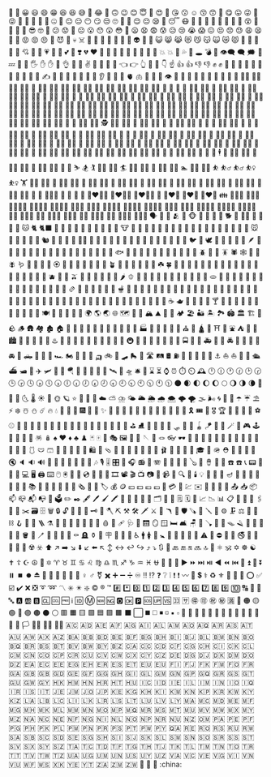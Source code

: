 :100:
:1234:
:grinning:
:smiley:
:smile:
:grin:
:laughing:
:satisfied:
:sweat_smile:
:rofl:
:joy:
:slightly_smiling_face:
:upside_down_face:
:wink:
:blush:
:innocent:
:smiling_face_with_three_hearts:
:heart_eyes:
:star_struck:
:kissing_heart:
:kissing:
:relaxed:
:kissing_closed_eyes:
:kissing_smiling_eyes:
:smiling_face_with_tear:
:yum:
:stuck_out_tongue:
:stuck_out_tongue_winking_eye:
:zany_face:
:stuck_out_tongue_closed_eyes:
:money_mouth_face:
:hugs:
:hand_over_mouth:
:shushing_face:
:thinking:
:zipper_mouth_face:
:raised_eyebrow:
:neutral_face:
:expressionless:
:no_mouth:
:smirk:
:unamused:
:roll_eyes:
:grimacing:
:lying_face:
:relieved:
:pensive:
:sleepy:
:drooling_face:
:sleeping:
:mask:
:face_with_thermometer:
:face_with_head_bandage:
:nauseated_face:
:vomiting_face:
:sneezing_face:
:hot_face:
:cold_face:
:woozy_face:
:dizzy_face:
:exploding_head:
:cowboy_hat_face:
:partying_face:
:disguised_face:
:sunglasses:
:nerd_face:
:monocle_face:
:confused:
:worried:
:slightly_frowning_face:
:frowning_face:
:open_mouth:
:hushed:
:astonished:
:flushed:
:pleading_face:
:frowning:
:anguished:
:fearful:
:cold_sweat:
:disappointed_relieved:
:cry:
:sob:
:scream:
:confounded:
:persevere:
:disappointed:
:sweat:
:weary:
:tired_face:
:yawning_face:
:triumph:
:rage:
:pout:
:angry:
:cursing_face:
:smiling_imp:
:imp:
:skull:
:skull_and_crossbones:
:hankey:
:poop:
:shit:
:clown_face:
:japanese_ogre:
:japanese_goblin:
:ghost:
:alien:
:space_invader:
:robot:
:smiley_cat:
:smile_cat:
:joy_cat:
:heart_eyes_cat:
:smirk_cat:
:kissing_cat:
:scream_cat:
:crying_cat_face:
:pouting_cat:
:see_no_evil:
:hear_no_evil:
:speak_no_evil:
:kiss:
:love_letter:
:cupid:
:gift_heart:
:sparkling_heart:
:heartpulse:
:heartbeat:
:revolving_hearts:
:two_hearts:
:heart_decoration:
:heavy_heart_exclamation:
:broken_heart:
:heart:
:orange_heart:
:yellow_heart:
:green_heart:
:blue_heart:
:purple_heart:
:brown_heart:
:black_heart:
:white_heart:
:anger:
:boom:
:collision:
:dizzy:
:sweat_drops:
:dash:
:hole:
:bomb:
:speech_balloon:
:eye_speech_bubble:
:left_speech_bubble:
:right_anger_bubble:
:thought_balloon:
:zzz:
:wave:
:raised_back_of_hand:
:raised_hand_with_fingers_splayed:
:hand:
:raised_hand:
:vulcan_salute:
:ok_hand:
:pinched_fingers:
:pinching_hand:
:v:
:crossed_fingers:
:love_you_gesture:
:metal:
:call_me_hand:
:point_left:
:point_right:
:point_up_2:
:middle_finger:
:fu:
:point_down:
:point_up:
:+1:
:thumbsup:
:-1:
:thumbsdown:
:fist_raised:
:fist:
:fist_oncoming:
:facepunch:
:punch:
:fist_left:
:fist_right:
:clap:
:raised_hands:
:open_hands:
:palms_up_together:
:handshake:
:pray:
:writing_hand:
:nail_care:
:selfie:
:muscle:
:mechanical_arm:
:mechanical_leg:
:leg:
:foot:
:ear:
:ear_with_hearing_aid:
:nose:
:brain:
:anatomical_heart:
:lungs:
:tooth:
:bone:
:eyes:
:eye:
:tongue:
:lips:
:baby:
:child:
:boy:
:girl:
:adult:
:blond_haired_person:
:man:
:bearded_person:
:red_haired_man:
:curly_haired_man:
:white_haired_man:
:bald_man:
:woman:
:red_haired_woman:
:person_red_hair:
:curly_haired_woman:
:person_curly_hair:
:white_haired_woman:
:person_white_hair:
:bald_woman:
:person_bald:
:blond_haired_woman:
:blonde_woman:
:blond_haired_man:
:older_adult:
:older_man:
:older_woman:
:frowning_person:
:frowning_man:
:frowning_woman:
:pouting_face:
:pouting_man:
:pouting_woman:
:no_good:
:no_good_man:
:ng_man:
:no_good_woman:
:ng_woman:
:ok_person:
:ok_man:
:ok_woman:
:tipping_hand_person:
:information_desk_person:
:tipping_hand_man:
:sassy_man:
:tipping_hand_woman:
:sassy_woman:
:raising_hand:
:raising_hand_man:
:raising_hand_woman:
:deaf_person:
:deaf_man:
:deaf_woman:
:bow:
:bowing_man:
:bowing_woman:
:facepalm:
:man_facepalming:
:woman_facepalming:
:shrug:
:man_shrugging:
:woman_shrugging:
:health_worker:
:man_health_worker:
:woman_health_worker:
:student:
:man_student:
:woman_student:
:teacher:
:man_teacher:
:woman_teacher:
:judge:
:man_judge:
:woman_judge:
:farmer:
:man_farmer:
:woman_farmer:
:cook:
:man_cook:
:woman_cook:
:mechanic:
:man_mechanic:
:woman_mechanic:
:factory_worker:
:man_factory_worker:
:woman_factory_worker:
:office_worker:
:man_office_worker:
:woman_office_worker:
:scientist:
:man_scientist:
:woman_scientist:
:technologist:
:man_technologist:
:woman_technologist:
:singer:
:man_singer:
:woman_singer:
:artist:
:man_artist:
:woman_artist:
:pilot:
:man_pilot:
:woman_pilot:
:astronaut:
:man_astronaut:
:woman_astronaut:
:firefighter:
:man_firefighter:
:woman_firefighter:
:police_officer:
:cop:
:policeman:
:policewoman:
:detective:
:male_detective:
:female_detective:
:guard:
:guardsman:
:guardswoman:
:ninja:
:construction_worker:
:construction_worker_man:
:construction_worker_woman:
:prince:
:princess:
:person_with_turban:
:man_with_turban:
:woman_with_turban:
:man_with_gua_pi_mao:
:woman_with_headscarf:
:person_in_tuxedo:
:man_in_tuxedo:
:woman_in_tuxedo:
:person_with_veil:
:man_with_veil:
:woman_with_veil:
:bride_with_veil:
:pregnant_woman:
:breast_feeding:
:woman_feeding_baby:
:man_feeding_baby:
:person_feeding_baby:
:angel:
:santa:
:mrs_claus:
:mx_claus:
:superhero:
:superhero_man:
:superhero_woman:
:supervillain:
:supervillain_man:
:supervillain_woman:
:mage:
:mage_man:
:mage_woman:
:fairy:
:fairy_man:
:fairy_woman:
:vampire:
:vampire_man:
:vampire_woman:
:merperson:
:merman:
:mermaid:
:elf:
:elf_man:
:elf_woman:
:genie:
:genie_man:
:genie_woman:
:zombie:
:zombie_man:
:zombie_woman:
:massage:
:massage_man:
:massage_woman:
:haircut:
:haircut_man:
:haircut_woman:
:walking:
:walking_man:
:walking_woman:
:standing_person:
:standing_man:
:standing_woman:
:kneeling_person:
:kneeling_man:
:kneeling_woman:
:person_with_probing_cane:
:man_with_probing_cane:
:woman_with_probing_cane:
:person_in_motorized_wheelchair:
:man_in_motorized_wheelchair:
:woman_in_motorized_wheelchair:
:person_in_manual_wheelchair:
:man_in_manual_wheelchair:
:woman_in_manual_wheelchair:
:runner:
:running:
:running_man:
:running_woman:
:woman_dancing:
:dancer:
:man_dancing:
:business_suit_levitating:
:dancers:
:dancing_men:
:dancing_women:
:sauna_person:
:sauna_man:
:sauna_woman:
:climbing:
:climbing_man:
:climbing_woman:
:person_fencing:
:horse_racing:
:skier:
:snowboarder:
:golfing:
:golfing_man:
:golfing_woman:
:surfer:
:surfing_man:
:surfing_woman:
:rowboat:
:rowing_man:
:rowing_woman:
:swimmer:
:swimming_man:
:swimming_woman:
:bouncing_ball_person:
:bouncing_ball_man:
:basketball_man:
:bouncing_ball_woman:
:basketball_woman:
:weight_lifting:
:weight_lifting_man:
:weight_lifting_woman:
:bicyclist:
:biking_man:
:biking_woman:
:mountain_bicyclist:
:mountain_biking_man:
:mountain_biking_woman:
:cartwheeling:
:man_cartwheeling:
:woman_cartwheeling:
:wrestling:
:men_wrestling:
:women_wrestling:
:water_polo:
:man_playing_water_polo:
:woman_playing_water_polo:
:handball_person:
:man_playing_handball:
:woman_playing_handball:
:juggling_person:
:man_juggling:
:woman_juggling:
:lotus_position:
:lotus_position_man:
:lotus_position_woman:
:bath:
:sleeping_bed:
:people_holding_hands:
:two_women_holding_hands:
:couple:
:two_men_holding_hands:
:couplekiss:
:couplekiss_man_woman:
:couplekiss_man_man:
:couplekiss_woman_woman:
:couple_with_heart:
:couple_with_heart_woman_man:
:couple_with_heart_man_man:
:couple_with_heart_woman_woman:
:family:
:family_man_woman_boy:
:family_man_woman_girl:
:family_man_woman_girl_boy:
:family_man_woman_boy_boy:
:family_man_woman_girl_girl:
:family_man_man_boy:
:family_man_man_girl:
:family_man_man_girl_boy:
:family_man_man_boy_boy:
:family_man_man_girl_girl:
:family_woman_woman_boy:
:family_woman_woman_girl:
:family_woman_woman_girl_boy:
:family_woman_woman_boy_boy:
:family_woman_woman_girl_girl:
:family_man_boy:
:family_man_boy_boy:
:family_man_girl:
:family_man_girl_boy:
:family_man_girl_girl:
:family_woman_boy:
:family_woman_boy_boy:
:family_woman_girl:
:family_woman_girl_boy:
:family_woman_girl_girl:
:speaking_head:
:bust_in_silhouette:
:busts_in_silhouette:
:people_hugging:
:footprints:
:monkey_face:
:monkey:
:gorilla:
:orangutan:
:dog:
:dog2:
:guide_dog:
:service_dog:
:poodle:
:wolf:
:fox_face:
:raccoon:
:cat:
:cat2:
:black_cat:
:lion:
:tiger:
:tiger2:
:leopard:
:horse:
:racehorse:
:unicorn:
:zebra:
:deer:
:bison:
:cow:
:ox:
:water_buffalo:
:cow2:
:pig:
:pig2:
:boar:
:pig_nose:
:ram:
:sheep:
:goat:
:dromedary_camel:
:camel:
:llama:
:giraffe:
:elephant:
:mammoth:
:rhinoceros:
:hippopotamus:
:mouse:
:mouse2:
:rat:
:hamster:
:rabbit:
:rabbit2:
:chipmunk:
:beaver:
:hedgehog:
:bat:
:bear:
:polar_bear:
:koala:
:panda_face:
:sloth:
:otter:
:skunk:
:kangaroo:
:badger:
:feet:
:paw_prints:
:turkey:
:chicken:
:rooster:
:hatching_chick:
:baby_chick:
:hatched_chick:
:bird:
:penguin:
:dove:
:eagle:
:duck:
:swan:
:owl:
:dodo:
:feather:
:flamingo:
:peacock:
:parrot:
:frog:
:crocodile:
:turtle:
:lizard:
:snake:
:dragon_face:
:dragon:
:sauropod:
:t-rex:
:whale:
:whale2:
:dolphin:
:flipper:
:seal:
:fish:
:tropical_fish:
:blowfish:
:shark:
:octopus:
:shell:
:snail:
:butterfly:
:bug:
:ant:
:bee:
:honeybee:
:beetle:
:lady_beetle:
:cricket:
:cockroach:
:spider:
:spider_web:
:scorpion:
:mosquito:
:fly:
:worm:
:microbe:
:bouquet:
:cherry_blossom:
:white_flower:
:rosette:
:rose:
:wilted_flower:
:hibiscus:
:sunflower:
:blossom:
:tulip:
:seedling:
:potted_plant:
:evergreen_tree:
:deciduous_tree:
:palm_tree:
:cactus:
:ear_of_rice:
:herb:
:shamrock:
:four_leaf_clover:
:maple_leaf:
:fallen_leaf:
:leaves:
:grapes:
:melon:
:watermelon:
:tangerine:
:orange:
:mandarin:
:lemon:
:banana:
:pineapple:
:mango:
:apple:
:green_apple:
:pear:
:peach:
:cherries:
:strawberry:
:blueberries:
:kiwi_fruit:
:tomato:
:olive:
:coconut:
:avocado:
:eggplant:
:potato:
:carrot:
:corn:
:hot_pepper:
:bell_pepper:
:cucumber:
:leafy_green:
:broccoli:
:garlic:
:onion:
:mushroom:
:peanuts:
:chestnut:
:bread:
:croissant:
:baguette_bread:
:flatbread:
:pretzel:
:bagel:
:pancakes:
:waffle:
:cheese:
:meat_on_bone:
:poultry_leg:
:cut_of_meat:
:bacon:
:hamburger:
:fries:
:pizza:
:hotdog:
:sandwich:
:taco:
:burrito:
:tamale:
:stuffed_flatbread:
:falafel:
:egg:
:fried_egg:
:shallow_pan_of_food:
:stew:
:fondue:
:bowl_with_spoon:
:green_salad:
:popcorn:
:butter:
:salt:
:canned_food:
:bento:
:rice_cracker:
:rice_ball:
:rice:
:curry:
:ramen:
:spaghetti:
:sweet_potato:
:oden:
:sushi:
:fried_shrimp:
:fish_cake:
:moon_cake:
:dango:
:dumpling:
:fortune_cookie:
:takeout_box:
:crab:
:lobster:
:shrimp:
:squid:
:oyster:
:icecream:
:shaved_ice:
:ice_cream:
:doughnut:
:cookie:
:birthday:
:cake:
:cupcake:
:pie:
:chocolate_bar:
:candy:
:lollipop:
:custard:
:honey_pot:
:baby_bottle:
:milk_glass:
:coffee:
:teapot:
:tea:
:sake:
:champagne:
:wine_glass:
:cocktail:
:tropical_drink:
:beer:
:beers:
:clinking_glasses:
:tumbler_glass:
:cup_with_straw:
:bubble_tea:
:beverage_box:
:mate:
:ice_cube:
:chopsticks:
:plate_with_cutlery:
:fork_and_knife:
:spoon:
:hocho:
:knife:
:amphora:
:earth_africa:
:earth_americas:
:earth_asia:
:globe_with_meridians:
:world_map:
:japan:
:compass:
:mountain_snow:
:mountain:
:volcano:
:mount_fuji:
:camping:
:beach_umbrella:
:desert:
:desert_island:
:national_park:
:stadium:
:classical_building:
:building_construction:
:bricks:
:rock:
:wood:
:hut:
:houses:
:derelict_house:
:house:
:house_with_garden:
:office:
:post_office:
:european_post_office:
:hospital:
:bank:
:hotel:
:love_hotel:
:convenience_store:
:school:
:department_store:
:factory:
:japanese_castle:
:european_castle:
:wedding:
:tokyo_tower:
:statue_of_liberty:
:church:
:mosque:
:hindu_temple:
:synagogue:
:shinto_shrine:
:kaaba:
:fountain:
:tent:
:foggy:
:night_with_stars:
:cityscape:
:sunrise_over_mountains:
:sunrise:
:city_sunset:
:city_sunrise:
:bridge_at_night:
:hotsprings:
:carousel_horse:
:ferris_wheel:
:roller_coaster:
:barber:
:circus_tent:
:steam_locomotive:
:railway_car:
:bullettrain_side:
:bullettrain_front:
:train2:
:metro:
:light_rail:
:station:
:tram:
:monorail:
:mountain_railway:
:train:
:bus:
:oncoming_bus:
:trolleybus:
:minibus:
:ambulance:
:fire_engine:
:police_car:
:oncoming_police_car:
:taxi:
:oncoming_taxi:
:car:
:red_car:
:oncoming_automobile:
:blue_car:
:pickup_truck:
:truck:
:articulated_lorry:
:tractor:
:racing_car:
:motorcycle:
:motor_scooter:
:manual_wheelchair:
:motorized_wheelchair:
:auto_rickshaw:
:bike:
:kick_scooter:
:skateboard:
:roller_skate:
:busstop:
:motorway:
:railway_track:
:oil_drum:
:fuelpump:
:rotating_light:
:traffic_light:
:vertical_traffic_light:
:stop_sign:
:construction:
:anchor:
:boat:
:sailboat:
:canoe:
:speedboat:
:passenger_ship:
:ferry:
:motor_boat:
:ship:
:airplane:
:small_airplane:
:flight_departure:
:flight_arrival:
:parachute:
:seat:
:helicopter:
:suspension_railway:
:mountain_cableway:
:aerial_tramway:
:artificial_satellite:
:rocket:
:flying_saucer:
:bellhop_bell:
:luggage:
:hourglass:
:hourglass_flowing_sand:
:watch:
:alarm_clock:
:stopwatch:
:timer_clock:
:mantelpiece_clock:
:clock12:
:clock1230:
:clock1:
:clock130:
:clock2:
:clock230:
:clock3:
:clock330:
:clock4:
:clock430:
:clock5:
:clock530:
:clock6:
:clock630:
:clock7:
:clock730:
:clock8:
:clock830:
:clock9:
:clock930:
:clock10:
:clock1030:
:clock11:
:clock1130:
:new_moon:
:waxing_crescent_moon:
:first_quarter_moon:
:moon:
:waxing_gibbous_moon:
:full_moon:
:waning_gibbous_moon:
:last_quarter_moon:
:waning_crescent_moon:
:crescent_moon:
:new_moon_with_face:
:first_quarter_moon_with_face:
:last_quarter_moon_with_face:
:thermometer:
:sunny:
:full_moon_with_face:
:sun_with_face:
:ringed_planet:
:star:
:star2:
:stars:
:milky_way:
:cloud:
:partly_sunny:
:cloud_with_lightning_and_rain:
:sun_behind_small_cloud:
:sun_behind_large_cloud:
:sun_behind_rain_cloud:
:cloud_with_rain:
:cloud_with_snow:
:cloud_with_lightning:
:tornado:
:fog:
:wind_face:
:cyclone:
:rainbow:
:closed_umbrella:
:open_umbrella:
:umbrella:
:parasol_on_ground:
:zap:
:snowflake:
:snowman_with_snow:
:snowman:
:comet:
:fire:
:droplet:
:ocean:
:jack_o_lantern:
:christmas_tree:
:fireworks:
:sparkler:
:firecracker:
:sparkles:
:balloon:
:tada:
:confetti_ball:
:tanabata_tree:
:bamboo:
:dolls:
:flags:
:wind_chime:
:rice_scene:
:red_envelope:
:ribbon:
:gift:
:reminder_ribbon:
:tickets:
:ticket:
:medal_military:
:trophy:
:medal_sports:
:1st_place_medal:
:2nd_place_medal:
:3rd_place_medal:
:soccer:
:baseball:
:softball:
:basketball:
:volleyball:
:football:
:rugby_football:
:tennis:
:flying_disc:
:bowling:
:cricket_game:
:field_hockey:
:ice_hockey:
:lacrosse:
:ping_pong:
:badminton:
:boxing_glove:
:martial_arts_uniform:
:goal_net:
:golf:
:ice_skate:
:fishing_pole_and_fish:
:diving_mask:
:running_shirt_with_sash:
:ski:
:sled:
:curling_stone:
:dart:
:yo_yo:
:kite:
:8ball:
:crystal_ball:
:magic_wand:
:nazar_amulet:
:video_game:
:joystick:
:slot_machine:
:game_die:
:jigsaw:
:teddy_bear:
:pinata:
:nesting_dolls:
:spades:
:hearts:
:diamonds:
:clubs:
:chess_pawn:
:black_joker:
:mahjong:
:flower_playing_cards:
:performing_arts:
:framed_picture:
:art:
:thread:
:sewing_needle:
:yarn:
:knot:
:eyeglasses:
:dark_sunglasses:
:goggles:
:lab_coat:
:safety_vest:
:necktie:
:shirt:
:tshirt:
:jeans:
:scarf:
:gloves:
:coat:
:socks:
:dress:
:kimono:
:sari:
:one_piece_swimsuit:
:swim_brief:
:shorts:
:bikini:
:womans_clothes:
:purse:
:handbag:
:pouch:
:shopping:
:school_satchel:
:thong_sandal:
:mans_shoe:
:shoe:
:athletic_shoe:
:hiking_boot:
:flat_shoe:
:high_heel:
:sandal:
:ballet_shoes:
:boot:
:crown:
:womans_hat:
:tophat:
:mortar_board:
:billed_cap:
:military_helmet:
:rescue_worker_helmet:
:prayer_beads:
:lipstick:
:ring:
:gem:
:mute:
:speaker:
:sound:
:loud_sound:
:loudspeaker:
:mega:
:postal_horn:
:bell:
:no_bell:
:musical_score:
:musical_note:
:notes:
:studio_microphone:
:level_slider:
:control_knobs:
:microphone:
:headphones:
:radio:
:saxophone:
:accordion:
:guitar:
:musical_keyboard:
:trumpet:
:violin:
:banjo:
:drum:
:long_drum:
:iphone:
:calling:
:phone:
:telephone:
:telephone_receiver:
:pager:
:fax:
:battery:
:electric_plug:
:computer:
:desktop_computer:
:printer:
:keyboard:
:computer_mouse:
:trackball:
:minidisc:
:floppy_disk:
:cd:
:dvd:
:abacus:
:movie_camera:
:film_strip:
:film_projector:
:clapper:
:tv:
:camera:
:camera_flash:
:video_camera:
:vhs:
:mag:
:mag_right:
:candle:
:bulb:
:flashlight:
:izakaya_lantern:
:lantern:
:diya_lamp:
:notebook_with_decorative_cover:
:closed_book:
:book:
:open_book:
:green_book:
:blue_book:
:orange_book:
:books:
:notebook:
:ledger:
:page_with_curl:
:scroll:
:page_facing_up:
:newspaper:
:newspaper_roll:
:bookmark_tabs:
:bookmark:
:label:
:moneybag:
:coin:
:yen:
:dollar:
:euro:
:pound:
:money_with_wings:
:credit_card:
:receipt:
:chart:
:envelope:
:email:
:e-mail:
:incoming_envelope:
:envelope_with_arrow:
:outbox_tray:
:inbox_tray:
:package:
:mailbox:
:mailbox_closed:
:mailbox_with_mail:
:mailbox_with_no_mail:
:postbox:
:ballot_box:
:pencil2:
:black_nib:
:fountain_pen:
:pen:
:paintbrush:
:crayon:
:memo:
:pencil:
:briefcase:
:file_folder:
:open_file_folder:
:card_index_dividers:
:date:
:calendar:
:spiral_notepad:
:spiral_calendar:
:card_index:
:chart_with_upwards_trend:
:chart_with_downwards_trend:
:bar_chart:
:clipboard:
:pushpin:
:round_pushpin:
:paperclip:
:paperclips:
:straight_ruler:
:triangular_ruler:
:scissors:
:card_file_box:
:file_cabinet:
:wastebasket:
:lock:
:unlock:
:lock_with_ink_pen:
:closed_lock_with_key:
:key:
:old_key:
:hammer:
:axe:
:pick:
:hammer_and_pick:
:hammer_and_wrench:
:dagger:
:crossed_swords:
:gun:
:boomerang:
:bow_and_arrow:
:shield:
:carpentry_saw:
:wrench:
:screwdriver:
:nut_and_bolt:
:gear:
:clamp:
:balance_scale:
:probing_cane:
:link:
:chains:
:hook:
:toolbox:
:magnet:
:ladder:
:alembic:
:test_tube:
:petri_dish:
:dna:
:microscope:
:telescope:
:satellite:
:syringe:
:drop_of_blood:
:pill:
:adhesive_bandage:
:stethoscope:
:door:
:elevator:
:mirror:
:window:
:bed:
:couch_and_lamp:
:chair:
:toilet:
:plunger:
:shower:
:bathtub:
:mouse_trap:
:razor:
:lotion_bottle:
:safety_pin:
:broom:
:basket:
:roll_of_paper:
:bucket:
:soap:
:toothbrush:
:sponge:
:fire_extinguisher:
:shopping_cart:
:smoking:
:coffin:
:headstone:
:funeral_urn:
:moyai:
:placard:
:atm:
:put_litter_in_its_place:
:potable_water:
:wheelchair:
:mens:
:womens:
:restroom:
:baby_symbol:
:wc:
:passport_control:
:customs:
:baggage_claim:
:left_luggage:
:warning:
:children_crossing:
:no_entry:
:no_entry_sign:
:no_bicycles:
:no_smoking:
:do_not_litter:
:non-potable_water:
:no_pedestrians:
:no_mobile_phones:
:underage:
:radioactive:
:biohazard:
:arrow_up:
:arrow_upper_right:
:arrow_right:
:arrow_lower_right:
:arrow_down:
:arrow_lower_left:
:arrow_left:
:arrow_upper_left:
:arrow_up_down:
:left_right_arrow:
:leftwards_arrow_with_hook:
:arrow_right_hook:
:arrow_heading_up:
:arrow_heading_down:
:arrows_clockwise:
:arrows_counterclockwise:
:back:
:end:
:on:
:soon:
:top:
:place_of_worship:
:atom_symbol:
:om:
:star_of_david:
:wheel_of_dharma:
:yin_yang:
:latin_cross:
:orthodox_cross:
:star_and_crescent:
:peace_symbol:
:menorah:
:six_pointed_star:
:aries:
:taurus:
:gemini:
:cancer:
:leo:
:virgo:
:libra:
:scorpius:
:sagittarius:
:capricorn:
:aquarius:
:pisces:
:ophiuchus:
:twisted_rightwards_arrows:
:repeat:
:repeat_one:
:arrow_forward:
:fast_forward:
:next_track_button:
:play_or_pause_button:
:arrow_backward:
:rewind:
:previous_track_button:
:arrow_up_small:
:arrow_double_up:
:arrow_down_small:
:arrow_double_down:
:pause_button:
:stop_button:
:record_button:
:eject_button:
:cinema:
:low_brightness:
:high_brightness:
:signal_strength:
:vibration_mode:
:mobile_phone_off:
:female_sign:
:male_sign:
:transgender_symbol:
:heavy_multiplication_x:
:heavy_plus_sign:
:heavy_minus_sign:
:heavy_division_sign:
:infinity:
:bangbang:
:interrobang:
:question:
:grey_question:
:grey_exclamation:
:exclamation:
:heavy_exclamation_mark:
:wavy_dash:
:currency_exchange:
:heavy_dollar_sign:
:medical_symbol:
:recycle:
:fleur_de_lis:
:trident:
:name_badge:
:beginner:
:o:
:white_check_mark:
:ballot_box_with_check:
:heavy_check_mark:
:x:
:negative_squared_cross_mark:
:curly_loop:
:loop:
:part_alternation_mark:
:eight_spoked_asterisk:
:eight_pointed_black_star:
:sparkle:
:copyright:
:registered:
:tm:
:hash:
:asterisk:
:zero:
:one:
:two:
:three:
:four:
:five:
:six:
:seven:
:eight:
:nine:
:keycap_ten:
:capital_abcd:
:abcd:
:symbols:
:abc:
:a:
:ab:
:b:
:cl:
:cool:
:free:
:information_source:
:id:
:m:
:new:
:ng:
:o2:
:ok:
:parking:
:sos:
:up:
:vs:
:koko:
:sa:
:ideograph_advantage:
:accept:
:congratulations:
:secret:
:u6e80:
:red_circle:
:orange_circle:
:yellow_circle:
:green_circle:
:large_blue_circle:
:purple_circle:
:brown_circle:
:black_circle:
:white_circle:
:red_square:
:orange_square:
:yellow_square:
:green_square:
:blue_square:
:purple_square:
:brown_square:
:black_large_square:
:white_large_square:
:black_medium_square:
:white_medium_square:
:black_medium_small_square:
:white_medium_small_square:
:black_small_square:
:white_small_square:
:large_orange_diamond:
:large_blue_diamond:
:small_orange_diamond:
:small_blue_diamond:
:small_red_triangle:
:small_red_triangle_down:
:diamond_shape_with_a_dot_inside:
:radio_button:
:white_square_button:
:black_square_button:
:checkered_flag:
:triangular_flag_on_post:
:crossed_flags:
:black_flag:
:white_flag:
:rainbow_flag:
:transgender_flag:
:pirate_flag:
:ascension_island:
:andorra:
:united_arab_emirates:
:afghanistan:
:antigua_barbuda:
:anguilla:
:albania:
:armenia:
:angola:
:antarctica:
:argentina:
:american_samoa:
:austria:
:australia:
:aruba:
:aland_islands:
:azerbaijan:
:bosnia_herzegovina:
:barbados:
:bangladesh:
:belgium:
:burkina_faso:
:bulgaria:
:bahrain:
:burundi:
:benin:
:st_barthelemy:
:bermuda:
:brunei:
:bolivia:
:caribbean_netherlands:
:brazil:
:bahamas:
:bhutan:
:bouvet_island:
:botswana:
:belarus:
:belize:
:canada:
:cocos_islands:
:congo_kinshasa:
:central_african_republic:
:congo_brazzaville:
:switzerland:
:cote_divoire:
:cook_islands:
:chile:
:cameroon:
:cn:
:colombia:
:clipperton_island:
:costa_rica:
:cuba:
:cape_verde:
:curacao:
:christmas_island:
:cyprus:
:czech_republic:
:de:
:diego_garcia:
:djibouti:
:denmark:
:dominica:
:dominican_republic:
:algeria:
:ceuta_melilla:
:ecuador:
:estonia:
:egypt:
:western_sahara:
:eritrea:
:es:
:ethiopia:
:eu:
:european_union:
:finland:
:fiji:
:falkland_islands:
:micronesia:
:faroe_islands:
:fr:
:gabon:
:gb:
:uk:
:grenada:
:georgia:
:french_guiana:
:guernsey:
:ghana:
:gibraltar:
:greenland:
:gambia:
:guinea:
:guadeloupe:
:equatorial_guinea:
:greece:
:south_georgia_south_sandwich_islands:
:guatemala:
:guam:
:guinea_bissau:
:guyana:
:hong_kong:
:heard_mcdonald_islands:
:honduras:
:croatia:
:haiti:
:hungary:
:canary_islands:
:indonesia:
:ireland:
:israel:
:isle_of_man:
:india:
:british_indian_ocean_territory:
:iraq:
:iran:
:iceland:
:it:
:jersey:
:jamaica:
:jordan:
:jp:
:kenya:
:kyrgyzstan:
:cambodia:
:kiribati:
:comoros:
:st_kitts_nevis:
:north_korea:
:kr:
:kuwait:
:cayman_islands:
:kazakhstan:
:laos:
:lebanon:
:st_lucia:
:liechtenstein:
:sri_lanka:
:liberia:
:lesotho:
:lithuania:
:luxembourg:
:latvia:
:libya:
:morocco:
:monaco:
:moldova:
:montenegro:
:st_martin:
:madagascar:
:marshall_islands:
:macedonia:
:mali:
:myanmar:
:mongolia:
:macau:
:northern_mariana_islands:
:martinique:
:mauritania:
:montserrat:
:malta:
:mauritius:
:maldives:
:malawi:
:mexico:
:malaysia:
:mozambique:
:namibia:
:new_caledonia:
:niger:
:norfolk_island:
:nigeria:
:nicaragua:
:netherlands:
:norway:
:nepal:
:nauru:
:niue:
:new_zealand:
:oman:
:panama:
:peru:
:french_polynesia:
:papua_new_guinea:
:philippines:
:pakistan:
:poland:
:st_pierre_miquelon:
:pitcairn_islands:
:puerto_rico:
:palestinian_territories:
:portugal:
:palau:
:paraguay:
:qatar:
:reunion:
:romania:
:serbia:
:ru:
:rwanda:
:saudi_arabia:
:solomon_islands:
:seychelles:
:sudan:
:sweden:
:singapore:
:st_helena:
:slovenia:
:svalbard_jan_mayen:
:slovakia:
:sierra_leone:
:san_marino:
:senegal:
:somalia:
:suriname:
:south_sudan:
:sao_tome_principe:
:el_salvador:
:sint_maarten:
:syria:
:swaziland:
:tristan_da_cunha:
:turks_caicos_islands:
:chad:
:french_southern_territories:
:togo:
:thailand:
:tajikistan:
:tokelau:
:timor_leste:
:turkmenistan:
:tunisia:
:tonga:
:tr:
:trinidad_tobago:
:tuvalu:
:taiwan:
:tanzania:
:ukraine:
:uganda:
:us_outlying_islands:
:united_nations:
:us:
:uruguay:
:uzbekistan:
:vatican_city:
:st_vincent_grenadines:
:venezuela:
:british_virgin_islands:
:us_virgin_islands:
:vietnam:
:vanuatu:
:wallis_futuna:
:samoa:
:kosovo:
:yemen:
:mayotte:
:south_africa:
:zambia:
:zimbabwe:
:england:
:scotland:
:wales:
:china: